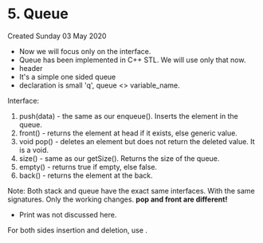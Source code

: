 # 5. Queue
Created Sunday 03 May 2020

* Now we will focus only on the interface.
* Queue has been implemented in C++ STL. We will use only that now.
* header **<queue>**
* It's a simple one sided queue
* declaration is small 'q', queue <> variable_name.

Interface:

1. push(data) - the same as our enqueue(). Inserts the element in the queue.
2. front() - returns the element at head if it exists, else generic value.
3. void pop() - deletes an element but does not return the deleted value. It is a void.
4. size() - same as our getSize(). Returns the size of the queue.
5. empty() - returns true if empty, else false.
6. back() - returns the element at the back.


Note: Both stack and queue have the exact same interfaces. With the same signatures. Only the working changes. **pop and front are different!**

* Print was not discussed here.


For both sides insertion and deletion, use <deque>.

